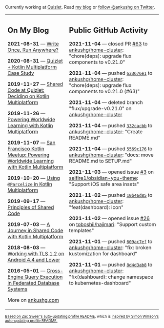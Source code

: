 Currently working at [Quizlet](https://quizlet.com/). Read [my blog](https://ankushg.com/) or [follow @ankushg on Twitter](https://twitter.com/ankushg).

<table><tr><td valign="top" width="40%">

## On My Blog
<!-- blog starts -->
**2021-08-31** — [Write Once, Run Anywhere?](https://ankushg.com/posts/write-once-run-anywhere-increment/)

**2020-08-31** — [Quizlet + Kotlin Multiplatform Case Study](https://ankushg.com/posts/quizlet-kotlin-multiplatform-case-study/)

**2019-11-27** — [Shared Code at Quizlet: Deciding on Kotlin Multiplatform](https://ankushg.com/posts/shared-code-kotlin-multiplatform/)

**2019-11-26** — [Powering Worldwide Learning with Kotlin Multiplatform](https://ankushg.com/speaking/droidcon-sf-2019)

**2019-11-07** — [San Francisco Kotlin Meetup: Powering Worldwide Learning with Kotlin Multiplatform](https://ankushg.com/speaking/sf-kotlin-meetup-2019)

**2019-10-20** — [Using `@Parcelize` in Kotlin Multiplatform](https://ankushg.com/posts/multiplatform-parcelize/)

**2019-09-17** — [Principles of Shared Code](https://ankushg.com/speaking/denver-startup-week-2019)

**2019-07-03** — [A Journey in Shared Code with Kotlin Multiplatform](https://ankushg.com/speaking/droidcon-berlin-2019)

**2018-08-03** — [Working with TLS 1.2 on Android 4.4 and Lower](https://ankushg.com/posts/tls-1.2-on-android/)

**2016-05-01** — [Cross-Engine Query Execution in Federated Database Systems](https://ankushg.com/projects/thesis)
<!-- blog ends -->
More on [ankushg.com](https://ankushg.com/)
</td><td valign="top" width="60%">

## Public GitHub Activity
<!-- githubActivity starts -->
**2021-11-04** — closed PR [#63](https://github.com/ankushg/home-cluster/pull/63) to [ankushg/home-cluster](https://api.github.com/repos/ankushg/home-cluster): "chore(deps): upgrade flux components to v0.21.0"

**2021-11-04** — pushed [`633676e1`](https://github.com/ankushg/home-cluster/commit/633676e12ac11860f030f2fe67f06c3d880265f1) to [ankushg/home-cluster](https://api.github.com/repos/ankushg/home-cluster): "chore(deps): upgrade flux components to v0.21.0 (#63)"

**2021-11-04** — deleted branch "flux/upgrade-v0.21.0" on [ankushg/home-cluster](https://api.github.com/repos/ankushg/home-cluster)

**2021-11-04** — pushed [`332cacbb`](https://github.com/ankushg/home-cluster/commit/332cacbb6147bfdf49d75d791db28189ec34b988) to [ankushg/home-cluster](https://api.github.com/repos/ankushg/home-cluster): "Create README.md"

**2021-11-04** — pushed [`5569c176`](https://github.com/ankushg/home-cluster/commit/5569c17601a0208d629c5a56810ff59c2c28b16f) to [ankushg/home-cluster](https://api.github.com/repos/ankushg/home-cluster): "docs: move README.md to SETUP.md"

**2021-11-03** — opened issue [#3](https://github.com/selfire1/obsidian-you-theme/issues/3) on [selfire1/obsidian-you-theme](https://api.github.com/repos/selfire1/obsidian-you-theme): "Support iOS safe area insets"

**2021-11-02** — pushed [`10b46d85`](https://github.com/ankushg/home-cluster/commit/10b46d852914669657f4296b230f30e48b478053) to [ankushg/home-cluster](https://api.github.com/repos/ankushg/home-cluster): "feat(dashboard): icon"

**2021-11-02** — opened issue [#26](https://github.com/toboshii/hajimari/issues/26) on [toboshii/hajimari](https://api.github.com/repos/toboshii/hajimari): "Support custom templates"

**2021-11-01** — pushed [`609ac7ef`](https://github.com/ankushg/home-cluster/commit/609ac7ef9b160091be3addadf0b3c642f6ada5a4) to [ankushg/home-cluster](https://api.github.com/repos/ankushg/home-cluster): "fix: broken kustomization for dashboard"

**2021-11-01** — pushed [`8d4d3ab8`](https://github.com/ankushg/home-cluster/commit/8d4d3ab84e952283e089dfa84fe73f10f72cd949) to [ankushg/home-cluster](https://api.github.com/repos/ankushg/home-cluster): "fix(dashboard): change namespace to kubernetes-dashboard"
<!-- githubActivity ends -->
</td></tr></table>

<sub><a href="https://github.com/ZacSweers/ZacSweers">Based on Zac Sweer's auto-updating profile README</a>, which is <a href="https://simonwillison.net/2020/Jul/10/self-updating-profile-readme/">inspired by Simon Willison's auto-updating profile README.</a></sub>